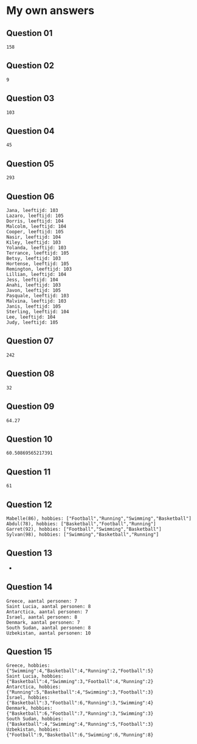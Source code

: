 # My own answers

## Question 01

`158`

## Question 02

`9`

## Question 03

`103`

## Question 04

`45`

## Question 05

`293`

## Question 06

```
Jana, leeftijd: 103
Lazaro, leeftijd: 105
Dorris, leeftijd: 104
Malcolm, leeftijd: 104
Cooper, leeftijd: 105
Nasir, leeftijd: 104
Kiley, leeftijd: 103
Yolanda, leeftijd: 103
Terrance, leeftijd: 105
Betsy, leeftijd: 103
Hortense, leeftijd: 105
Remington, leeftijd: 103
Lillian, leeftijd: 104
Jess, leeftijd: 104
Anahi, leeftijd: 103
Javon, leeftijd: 105
Pasquale, leeftijd: 103
Malvina, leeftijd: 103
Janis, leeftijd: 105
Sterling, leeftijd: 104
Lee, leeftijd: 104
Judy, leeftijd: 105
```

## Question 07

`242`

## Question 08

`32`

## Question 09

`64.27`

## Question 10

`60.50869565217391`

## Question 11

`61`

## Question 12

```
Mabelle(86), hobbies: ["Football","Running","Swimming","Basketball"]
Abdul(78), hobbies: ["Basketball","Football","Running"]
Garret(92), hobbies: ["Football","Swimming","Basketball"]
Sylvan(98), hobbies: ["Swimming","Basketball","Running"]
```

## Question 13

-

## Question 14

```
Greece, aantal personen: 7
Saint Lucia, aantal personen: 8
Antarctica, aantal personen: 7
Israel, aantal personen: 8
Denmark, aantal personen: 7
South Sudan, aantal personen: 8
Uzbekistan, aantal personen: 10
```

## Question 15

```
Greece, hobbies: {"Swimming":4,"Basketball":4,"Running":2,"Football":5}
Saint Lucia, hobbies: {"Basketball":4,"Swimming":3,"Football":4,"Running":2}
Antarctica, hobbies: {"Running":5,"Basketball":4,"Swimming":3,"Football":3}
Israel, hobbies: {"Basketball":3,"Football":6,"Running":3,"Swimming":4}
Denmark, hobbies: {"Basketball":6,"Football":7,"Running":3,"Swimming":3}
South Sudan, hobbies: {"Basketball":4,"Swimming":4,"Running":5,"Football":3}
Uzbekistan, hobbies: {"Football":9,"Basketball":6,"Swimming":6,"Running":8}
```
